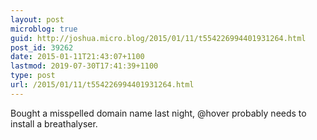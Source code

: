 ```yaml
---
layout: post
microblog: true
guid: http://joshua.micro.blog/2015/01/11/t554226994401931264.html
post_id: 39262
date: 2015-01-11T21:43:07+1100
lastmod: 2019-07-30T17:41:39+1100
type: post
url: /2015/01/11/t554226994401931264.html
---
```

Bought a misspelled domain name last night, @hover probably needs to install a breathalyser.
